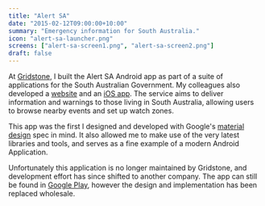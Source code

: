 ```yaml
---
title: "Alert SA"
date: "2015-02-12T09:00:00+10:00"
summary: "Emergency information for South Australia."
icon: "alert-sa-launcher.png"
screens: ["alert-sa-screen1.png", "alert-sa-screen2.png"]
draft: false
---
```


At [Gridstone](https://gridstone.com.au), I built the Alert SA Android app as part
of a suite of applications for the South Australian Government. My colleagues also
developed a [website](https://www.alert.sa.gov.au) and an
[iOS app](https://itunes.apple.com/us/app/alert-sa/id998243397?ls=1&mt=8). The
service aims to deliver information and warnings to those living in South Australia,
allowing users to browse nearby events and set up watch zones.

This app was the first I designed and developed with Google's
[material design](https://design.google.com/) spec in mind. It also allowed me to
make use of the very latest libraries and tools, and serves as a fine example of a
modern Android Application.

Unfortunately this application is no longer maintained by Gridstone, and development
effort has since shifted to another company. The app can still be found in
[Google Play](https://play.google.com/store/apps/details?id=au.gov.alert.sa),
however the design and implementation has been replaced wholesale.

